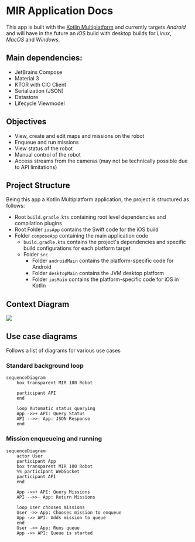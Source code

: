 # MIR Application Docs
This app is built with the [Kotlin Multiplatform](https://kotlinlang.org/docs/multiplatform.html) and currently 
targets *Android* and will have in the future an *iOS* build with desktop builds for *Linux*, *MacOS* and *Windows*.

## Main dependencies:
- JetBrains Compose
- Material 3
- KTOR with CIO Client
- Serialization (JSON)
- Datastore
- Lifecycle Viewmodel

## Objectives
- View, create and edit maps and missions on the robot
- Enqueue and run missions
- View status of the robot
- Manual control of the robot
- Access streams from the cameras (may not be technically possible due to API limitations)

## Project Structure
Being this app a Kotlin Multiplatform application, the project is structured as follows:
- Root `build.gradle.kts` containing root level dependencies and compilation plugins
- Root Folder `iosApp` contains the Swift code for the iOS build
- Folder `composeApp` containing the main application code
  - `build.gradle.kts` contains the project's dependencies and specific build configurations for each platform target
  - Folder `src`
    - Folder `androidMain` contains the platform-specific code for Android
    - Folder `desktopMain` contains the JVM desktop platform
    - Folder `iosMain` contains the platform-specific code for iOS in Kotlin

## Context Diagram
[![](https://mermaid.ink/img/pako:eNqdV21v4jgQ_iuWxUpUoigBWijSfeBtq-oOqVe60u0KaeUkDvg22Mh2tuUq_vuNnTgkEOh24UPw5Hn8zHjGY_OGQxFRPMST3kRwTV_1kiP4kDB8ZjqhQzR_eEKj7TZhIdFM8OL1lKpQnrxGkx6aMrKSZLPMsdrMc4J7lOJfGmoHeqRSCd5MFZUttMRf4LnE5tc95VSyEBkLEjHSa2rmWeIrR13slKab72OR8ojIXTPwDK_sMr5Cbxn2gG-SA-AEbwx_Cp0wjuZpotk2IToWclMom3n2zoGDsm-IJlLf89CTCITO5lJWstaP77NX3ZQGaoAlTlnHPHIt9kSTfJmOIoAVUgUpw1UQhcgD5FnGJMzh5vvpU-7UzLzbSqbo8YKOCf_hTF4eSkErpTBMlRYbKkeOxPgKTXIjGmXBjZCDuZwGgGyhF6bXaGsnIom1mVIDVa3a1tlLiuNaxfE5nl15x53UcieZtxGUer5Ul_SntXNML0ecTflu3EfKeQ1nj9GoyCqnGjkPFnnRWfUkES-qcEEhLdBPRl8Q46ausy1JApFq4xqTVReg1HiENuQHRVuy29BzXtUWj39cPHntHHFdTNPA5iUbzOx-IuAk9BNaG9lCC0kVIkni1jUEg_XfQE_jK9agVYpPS8IVCQ0MRlSHtfHV9JrOcXSduq1xmrJyqWQmszWu3uONa3hjV2BZl_n1DYU4tHsETY6266T35-M_ZMjum9n1hrAEqVJansEDZisSZOcslEKJWKPZa7gmfEURLVNq5V055ELTmsinaEo0CYiiv7sE9Vk-pLd7nN5uphRUa_lM0v5OaUpz_z_X-P8ZWcR559uXSsJyS6m4r1G4f0_hoy3XlkXFUh3v3fmWPe2b7CwqnQvltlU5tUrwA6bUCk7BdVBbkwvKI5WXmcpbxfz58RwbOJWDq0KHblm6b1jml21ENJ0l1HTDhd4ltBxgI4a71EQkQv6xxJJGRr8RrJxlJekuMwkZwdlTBl6diICTJwKHkBvmzuZmCJIs1w2zqU-MIo4V1f-A6eaiTs3Sf1jlK5iufe9DOpPf1el5R_Fd3_yKcjXnFWmXs7Kysx3JVFzpHHTdFnDif5EdHD9wyY7ZqtkIe4s12dIH_iRegGfbChhdm3F2306HWxh8hFKM4KJub5BLDBt4AwsxtNeTmMAtFa6MfA9Qkmqx2PEQD7VMaQtLka7WeBiTRMEotc7kV_TCuiX8mxAbR4EhHr7hVzwc9Nt9rzvwep5_6_vdzqCFd3h4Pei0_b53270z7wY3d719C_9nJ_DbXve2P-jf3XmdwaDb73RbmEYMTul59kfD_t_Y_w-tNOYs?type=png)](https://mermaid.live/edit#pako:eNqdV21v4jgQ_iuWxUpUoigBWijSfeBtq-oOqVe60u0KaeUkDvg22Mh2tuUq_vuNnTgkEOh24UPw5Hn8zHjGY_OGQxFRPMST3kRwTV_1kiP4kDB8ZjqhQzR_eEKj7TZhIdFM8OL1lKpQnrxGkx6aMrKSZLPMsdrMc4J7lOJfGmoHeqRSCd5MFZUttMRf4LnE5tc95VSyEBkLEjHSa2rmWeIrR13slKab72OR8ojIXTPwDK_sMr5Cbxn2gG-SA-AEbwx_Cp0wjuZpotk2IToWclMom3n2zoGDsm-IJlLf89CTCITO5lJWstaP77NX3ZQGaoAlTlnHPHIt9kSTfJmOIoAVUgUpw1UQhcgD5FnGJMzh5vvpU-7UzLzbSqbo8YKOCf_hTF4eSkErpTBMlRYbKkeOxPgKTXIjGmXBjZCDuZwGgGyhF6bXaGsnIom1mVIDVa3a1tlLiuNaxfE5nl15x53UcieZtxGUer5Ul_SntXNML0ecTflu3EfKeQ1nj9GoyCqnGjkPFnnRWfUkES-qcEEhLdBPRl8Q46ausy1JApFq4xqTVReg1HiENuQHRVuy29BzXtUWj39cPHntHHFdTNPA5iUbzOx-IuAk9BNaG9lCC0kVIkni1jUEg_XfQE_jK9agVYpPS8IVCQ0MRlSHtfHV9JrOcXSduq1xmrJyqWQmszWu3uONa3hjV2BZl_n1DYU4tHsETY6266T35-M_ZMjum9n1hrAEqVJansEDZisSZOcslEKJWKPZa7gmfEURLVNq5V055ELTmsinaEo0CYiiv7sE9Vk-pLd7nN5uphRUa_lM0v5OaUpz_z_X-P8ZWcR559uXSsJyS6m4r1G4f0_hoy3XlkXFUh3v3fmWPe2b7CwqnQvltlU5tUrwA6bUCk7BdVBbkwvKI5WXmcpbxfz58RwbOJWDq0KHblm6b1jml21ENJ0l1HTDhd4ltBxgI4a71EQkQv6xxJJGRr8RrJxlJekuMwkZwdlTBl6diICTJwKHkBvmzuZmCJIs1w2zqU-MIo4V1f-A6eaiTs3Sf1jlK5iufe9DOpPf1el5R_Fd3_yKcjXnFWmXs7Kysx3JVFzpHHTdFnDif5EdHD9wyY7ZqtkIe4s12dIH_iRegGfbChhdm3F2306HWxh8hFKM4KJub5BLDBt4AwsxtNeTmMAtFa6MfA9Qkmqx2PEQD7VMaQtLka7WeBiTRMEotc7kV_TCuiX8mxAbR4EhHr7hVzwc9Nt9rzvwep5_6_vdzqCFd3h4Pei0_b53270z7wY3d719C_9nJ_DbXve2P-jf3XmdwaDb73RbmEYMTul59kfD_t_Y_w-tNOYs)

## Use case diagrams
Follows a list of diagrams for various use cases
### Standard background loop
```mermaid
sequenceDiagram
    box transparent MIR 100 Robot

    participant API
    end

    loop Automatic status querying
    App ->>+ API: Query Status
    API -->>- App: JSON Response
    end
```

### Mission enqueueing and running
```mermaid
sequenceDiagram
    actor User
    participant App
    box transparent MIR 100 Robot
    %% participant WebSocket
    participant API
    end

    App ->>+ API: Query Missions
    API -->>- App: Return Missions

    loop User chooses missions
    User ->> App: Chooses mission to enqueue
    App ->> API: Adds mission to queue
    end
    User ->> App: Runs queue
    App ->> API: Queue is started

```

